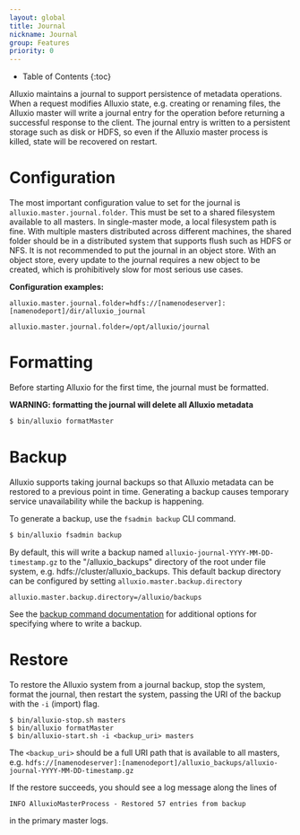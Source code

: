 ```yaml
---
layout: global
title: Journal
nickname: Journal
group: Features
priority: 0
---
```


* Table of Contents
{:toc}

Alluxio maintains a journal to support persistence of metadata operations.
When a request modifies Alluxio state, e.g. creating or renaming files, the
Alluxio master will write a journal entry for the operation before returning
a successful response to the client. The journal entry is written to a
persistent storage such as disk or HDFS, so even if the Alluxio
master process is killed, state will be recovered on restart.

# Configuration

The most important configuration value to set for the journal is
`alluxio.master.journal.folder`. This must be set to a shared filesystem available
to all masters. In single-master mode, a local filesystem path is fine. With
multiple masters distributed across different machines, the shared folder should
be in a distributed system that supports flush such as HDFS or NFS. It is not
recommended to put the journal in an object store. With an object store, every
update to the journal requires a new object to be created, which is
prohibitively slow for most serious use cases.

**Configuration examples:**
```
alluxio.master.journal.folder=hdfs://[namenodeserver]:[namenodeport]/dir/alluxio_journal
```
```
alluxio.master.journal.folder=/opt/alluxio/journal
```

# Formatting

Before starting Alluxio for the first time, the journal must be formatted.

**WARNING: formatting the journal will delete all Alluxio metadata**
```bash
$ bin/alluxio formatMaster
```

# Backup

Alluxio supports taking journal backups so that Alluxio metadata can be restored
to a previous point in time. Generating a backup causes temporary service
unavailability while the backup is happening.

To generate a backup, use the `fsadmin backup` CLI command.
```bash
$ bin/alluxio fsadmin backup
```

By default, this will write a backup named
`alluxio-journal-YYYY-MM-DD-timestamp.gz` to the "/alluxio_backups" directory of
the root under file system, e.g. hdfs://cluster/alluxio_backups. This default
backup directory can be configured by setting `alluxio.master.backup.directory`

```
alluxio.master.backup.directory=/alluxio/backups
```

See the [backup command documentation](Admin-CLI.html#backup) for additional options for specifying
where to write a backup.

# Restore

To restore the Alluxio system from a journal backup, stop the system, format the
journal, then restart the system, passing the URI of the backup with the `-i`
(import) flag.

```
$ bin/alluxio-stop.sh masters
$ bin/alluxio formatMaster
$ bin/alluxio-start.sh -i <backup_uri> masters
```

The `<backup_uri>` should be a full URI path that is available to all masters, e.g.
`hdfs://[namenodeserver]:[namenodeport]/alluxio_backups/alluxio-journal-YYYY-MM-DD-timestamp.gz`

If the restore succeeds, you should see a log message along the lines of
```
INFO AlluxioMasterProcess - Restored 57 entries from backup
```
in the primary master logs.
